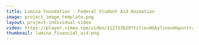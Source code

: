 ```yaml
---
title: Lumina Foundation - Federal Student Aid Animation
image: project_image_template.png
layout: project-individual-video
video: https://player.vimeo.com/video/112713629?title=0&byline=0&portrait=0
thumbnail: lumina_financial_aid.png
---
```

